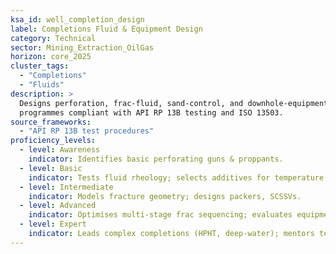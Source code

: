 ```yaml
---
ksa_id: well_completion_design
label: Completions Fluid & Equipment Design
category: Technical
sector: Mining_Extraction_OilGas
horizon: core_2025
cluster_tags:
  - "Completions"
  - "Fluids"
description: >
  Designs perforation, frac-fluid, sand-control, and downhole-equipment
  programmes compliant with API RP 13B testing and ISO 13503.
source_frameworks:
  - "API RP 13B test procedures"
proficiency_levels:
  - level: Awareness
    indicator: Identifies basic perforating guns & proppants.
  - level: Basic
    indicator: Tests fluid rheology; selects additives for temperature / salinity.
  - level: Intermediate
    indicator: Models fracture geometry; designs packers, SCSSVs.
  - level: Advanced
    indicator: Optimises multi-stage frac sequencing; evaluates equipment reliability.
  - level: Expert
    indicator: Leads complex completions (HPHT, deep-water); mentors teams; drives new tool R&D.
---
```

